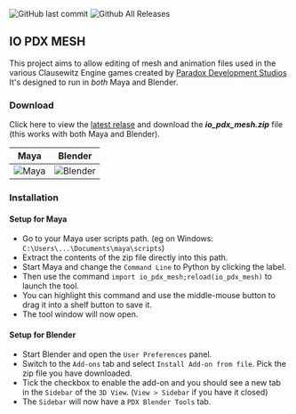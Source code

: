 ![GitHub last commit](https://img.shields.io/github/last-commit/ross-g/io_pdx_mesh.svg)
![Github All Releases](https://img.shields.io/github/downloads/ross-g/io_pdx_mesh/total.svg)
  
  
## IO PDX MESH
This project aims to allow editing of mesh and animation files used in the various Clausewitz Engine games created by [Paradox Development Studios](https://www.paradoxplaza.com) It's designed to run in *both* Maya and Blender.

### Download
Click here to view the [latest relase](https://github.com/ross-g/io_pdx_mesh/releases/latest) and download the __*io_pdx_mesh.zip*__ file (this works with both Maya and Blender).


| Maya          | Blender       |
| ------------- | ------------- |
| ![Maya](https://raw.githubusercontent.com/wiki/ross-g/io_pdx_mesh/images/maya/tool_ui_01.png)  | ![Blender](https://raw.githubusercontent.com/wiki/ross-g/io_pdx_mesh/images/blender/tool_ui_01.png)  |
  

### Installation
#### Setup for Maya
* Go to your Maya user scripts path. (eg on Windows: `C:\Users\...\Documents\maya\scripts`)  
* Extract the contents of the zip file directly into this path.  
* Start Maya and change the `Command Line` to Python by clicking the label.  
* Then use the command `import io_pdx_mesh;reload(io_pdx_mesh)` to launch the tool.  
* You can highlight this command and use the middle-mouse button to drag it into a shelf button to save it.  
* The tool window will now open.

#### Setup for Blender
* Start Blender and open the `User Preferences` panel.  
* Switch to the `Add-ons` tab and select `Install Add-on from file`. Pick the zip file you have downloaded.  
* Tick the checkbox to enable the add-on and you should see a new tab in the `Sidebar` of the `3D View`. (`View > Sidebar` if you have it closed)  
* The `Sidebar` will now have a `PDX Blender Tools` tab.
